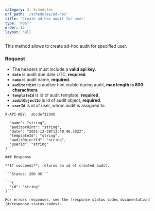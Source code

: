 ```yaml
---
category: 3. Schedules
url_path: '/schedules/ad-hoc'
title: 'Create ad-hoc audit for user'
type: 'POST'
order: 12
layout: null
---
```


This method allows to create ad-hoc audit for specified user.

### Request
* The headers must include a **valid api key**.
* **`date`** is audit due date UTC, **required**.
* **`name`** is audit name, **required**.
* **`auditorHint`** is auditor hint visible during audit, **max length is 800 charachters**.
* **`templateId`** is id of audit template, **required**.
* **`auditObjectId`** is id of audit object, **required**.
* **`userId`** is id of user, whom audit is assigned to.

```X-API-KEY:  abcdef12345```
```{
  "name": "string",
  "auditorHint": "string",
  "date": "2021-12-30T13:40:46.382Z",
  "templateId": "string",
  "auditObjectId": "string",
  "userId": "string"
}```

### Response

**If succeeds**, returns an id of created audit.

```Status: 200 OK```

```{
  "id": "string"
}```

For errors responses, see the [response status codes documentation](#/response-status-codes).
